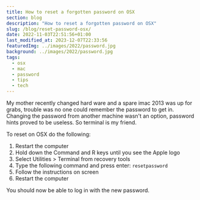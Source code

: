 ```yaml
---
title: How to reset a forgotten password on OSX
section: blog
description: "How to reset a forgotten password on OSX"
slug: /blog/reset-password-osx/
date: 2022-11-03T22:51:56+01:00
last_modified_at: 2023-12-07T22:33:56
featuredImg: ../images/2022/password.jpg
background: ../images/2022/password.jpg
tags: 
  - osx
  - mac
  - password
  - tips
  - tech
---
```

My mother recently changed hard ware and a spare imac 2013 was up for grabs, trouble
was no one could remember the password to get in. Changing the password from another machine wasn't an option, 
password hints proved to be useless. So terminal is my friend.

To reset on OSX do the following:

1. Restart the computer
2. Hold down the Command and R keys until you see the Apple logo
3. Select Utilities > Terminal from recovery tools
4. Type the following command and press enter:
   `resetpassword`
5. Follow the instructions on screen
6. Restart the computer

You should now be able to log in with the new password.